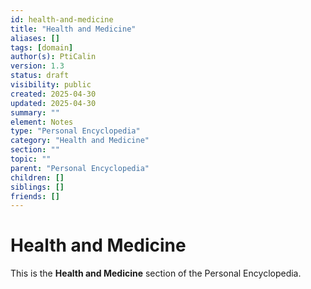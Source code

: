 ```yaml
---
id: health-and-medicine
title: "Health and Medicine"
aliases: []
tags: [domain]
author(s): PtiCalin
version: 1.3
status: draft
visibility: public
created: 2025-04-30
updated: 2025-04-30
summary: ""
element: Notes
type: "Personal Encyclopedia"
category: "Health and Medicine"
section: ""
topic: ""
parent: "Personal Encyclopedia"
children: []
siblings: []
friends: []
---
```

# Health and Medicine

This is the **Health and Medicine** section of the Personal Encyclopedia.
